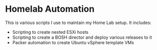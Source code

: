 # Homelab Automation

This is various scripts I use to maintain my Home Lab setup. It includes:

- Scripting to create nested ESXi hosts
- Scripting to create a BOSH director and deploy various releases to it
- Packer automation to create Ubuntu vSphere template VMs